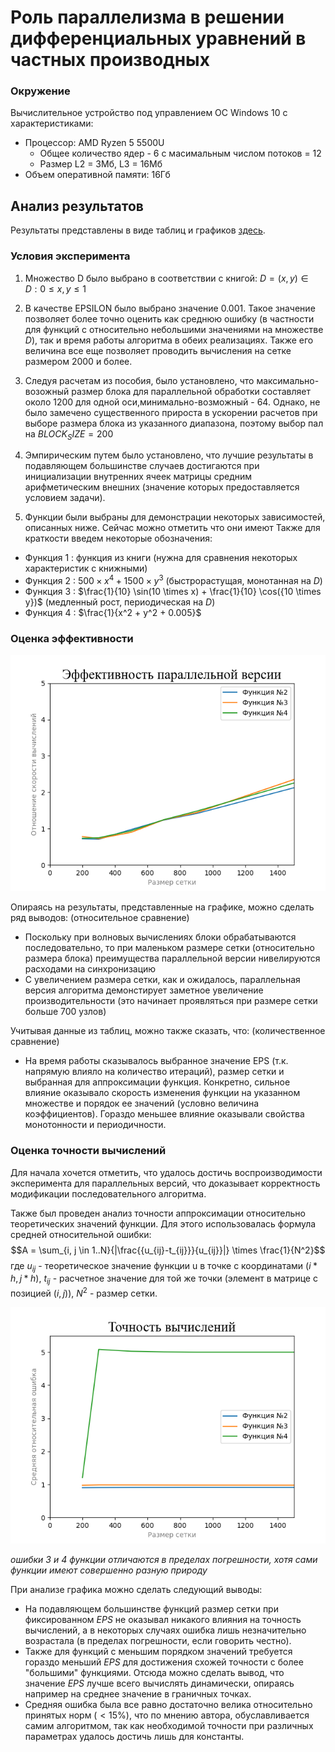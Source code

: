 # Роль параллелизма в решении дифференциальных уравнений в частных производных

### Окружение
Вычислительное устройство под управлением ОС Windows 10 с характеристиками:
- Процессор: AMD Ryzen 5 5500U
  -  Общее количество ядер - 6 с масимальным числом потоков = 12
  -  Размер L2 = 3Мб, L3 = 16Мб
- Объем оперативной памяти: 16Гб 

## Анализ результатов
Результаты представлены в виде таблиц и графиков [здесь](results).

### Условия эксперимента

1. Множество D было выбрано в соответствии с книгой: $D = {(x, y) \in D : 0 \leq x, y \leq 1}$

2. В качестве EPSILON было выбрано значение $0.001$. Такое значение позволяет более точно оценить как среднюю ошибку (в частности для функций с относительно небольшими значениями на множестве $D$), так и время работы алгоритма в обеих реализациях. Также его величина все еще позволяет проводить вычисления на сетке размером $2000$ и более.

3. Следуя расчетам из пособия, было установлено, что максимально-возожный размер блока для параллельной обработки составляет около $1200$ для одной оси,минимально-возможный - $64$. Однако, не было замечено существенного прироста в ускорении расчетов при выборе размера блока из указанного диапазона, поэтому выбор пал на $BLOCK_SIZE=200$

4. Эмпирическим путем было установлено, что лучшие результаты в подавляющем большинстве случаев достигаются при инициализации внутренних ячеек матрицы средним арифметическим внешних (значение которых предоставляется условием задачи).

5. Функции были выбраны для демонстрации некоторых зависимостей, описанных ниже. Сейчас можно отметить что они имеют
Также для краткости введем некоторые обозначения:
  - Функция 1 : функция из книги (нужна для сравнения некоторых характеристик с книжными)
  - Функция 2 : $500 \times x^4 + 1500 \times y^3$ (быстрорастущая, монотанная на $D$)
  - Функция 3 : $\frac{1}{10} \sin(10 \times x) + \frac{1}{10} \cos({10 \times y})$ (медленный рост, периодическая на $D$)
  - Функция 4 : $\frac{1}{x^2 + y^2 + 0.005}$



### Оценка эффективности

![CompareEfficiency](results/compare_efficiency.png)

Опираясь на результаты, представленные на графике, можно сделать ряд выводов: (относительное сравнение)
- Поскольку при волновых вычислениях блоки обрабатываются последовательно, то при маленьком размере сетки (относительно размера блока) преимущества параллельной версии нивелируются расходами на синхронизацию
- С увеличением размера сетки, как и ожидалось, параллельная версия алгоритма демонстирует заметное увеличение производительности (это начинает проявляться при размере сетки больше 700 узлов)

Учитывая данные из таблиц, можно также сказать, что: (количественное сравнение)
- На время работы сказывалось выбранное значение EPS (т.к. напрямую влияло на количество итераций), размер сетки и выбранная для аппроксимации функция. Конкретно, сильное влияние оказывало скорость изменения функции на указанном множестве и порядок ее значений (условно величина коэффициентов). Гораздо меньшее влияние оказывали свойства монотонности и периодичности.

### Оценка точности вычислений

Для начала хочется отметить, что удалось достичь воспроизводимости эксперимента для параллельных версий, что доказывает корректность модификации последовательного алгоритма.

Также был проведен анализ точности аппроксимации относительно теоретических значений функции. Для этого использовалась формула средней относительной ошибки:
$$A = \sum_{i, j \in 1..N}{|\frac{{u_{ij}-t_{ij}}}{u_{ij}}|} \times \frac{1}{N^2}$$
где $u_{ij}$ - теоретическое значение функции u в точке с координатами $(i * h, j * h)$, $t_{ij}$ - расчетное значение для той же точки (элемент в матрице с позицией $(i, j)$), $N^2$ - размер сетки.

![ApproximationError](results/approximation_error.png)

*ошибки 3 и 4 функции отличаются в пределах погрешности, хотя сами функции имеют совершенно разную природу*

При анализе графика можно сделать следующий выводы:
- На подавляющем большинстве функций размер сетки при фиксированном $EPS$ не оказывал никакого влияния на точность вычислений, а в некоторых случаях ошибка лишь незначительно возрастала (в пределах погрешности, если говорить честно).
- Также для функций с меньшим порядком значений требуется гораздо меньший $EPS$ для достижения схожей точности с более "большими" функциями. Отсюда можно сделать вывод, что значение $EPS$ лучше всего вычислять динамически, опираясь например на среднее значение в граничных точках.
- Средняя ошибка была все равно достаточно велика относительно принятых норм $( < 15\% )$, что по мнению автора, обуславливается самим алгоритмом, так как необходимой точности при различных параметрах удалось достичь лишь для константы.




